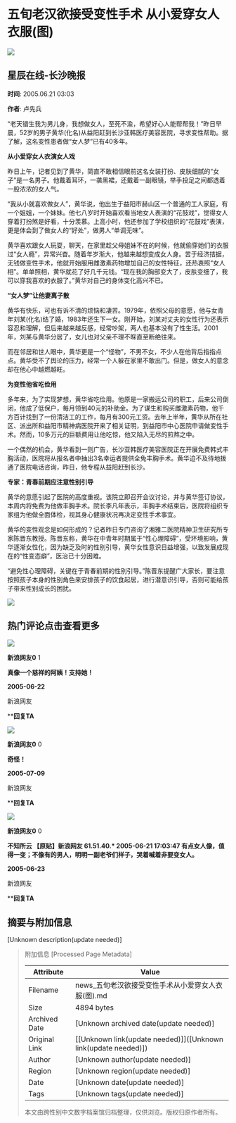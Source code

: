 # 五旬老汉欲接受变性手术 从小爱穿女人衣服(图)

_![](//n.sinaimg.cn/default/622af858/20181010/default_avatar.jpg)_

## 星辰在线-长沙晚报

**时间**: 2005.06.21 03:03

**作者**: 卢先兵

“老天错生我为男儿身，我想做女人，至死不渝，希望好心人能帮帮我！”昨日早晨，52岁的男子黄华(化名)从益阳赶到长沙亚韩医疗美容医院，寻求变性帮助。据了解，这名变性患者做“女人梦”已有40多年。

**从小爱穿女人衣演女人戏**

昨日上午，记者见到了黄华，简直不敢相信眼前这名女装打扮、皮肤细腻的“女子”是一名男子。他戴着耳环，一袭黑裙，还戴着一副眼镜，举手投足之间都透着一股浓浓的女人气。

“我从小就喜欢做女人”，黄华说，他出生于益阳市赫山区一个普通的工人家庭，有一个姐姐，一个妹妹。他七八岁时开始喜欢看当地女人表演的“花鼓戏”，觉得女人穿着打扮煞是好看，十分羡慕。上高小时，他还参加了学校组织的“花鼓戏”表演，更是体会到了做女人的“好处”，做男人“单调无味”。

黄华喜欢跟女人玩耍，聊天，在家里趁父母姐妹不在的时候，他就偷穿她们的衣服过“女人瘾”，异常兴奋。随着年岁渐大，他越来越想变成女人身。苦于经济拮据，无钱做变性手术，他就开始服用雌激素药物增加自己的女性特征，还热衷照“女人相”。单单照相，黄华就花了好几千元钱。“现在我的胸部变大了，皮肤变细了，我可以穿我喜欢的衣服了。”黄华对自己的身体变化高兴不已。

**“女人梦”让他妻离子散**

黄华有快乐，可也有诉不清的烦恼和凄苦。1979年，依照父母的意愿，他与女青年刘某(化名)结了婚，1983年还生下一女。刚开始，刘某对丈夫的女性行为还表示容忍和理解，但后来越来越反感，经常吵架，两人也基本没有了性生活。2001年，刘某与黄华分居了，女儿也对父亲不理不睬直至断绝往来。

而在邻居和世人眼中，黄华更是一个“怪物”，不男不女，不少人在他背后指指点点。黄华受不了舆论的压力，经常一个人躲在家里不敢出门。但是，做女人的意念却在他心中越燃越旺。

**为变性他省吃俭用**

多年来，为了实现梦想，黄华省吃俭用。他原是一家搬运公司的职工，后来公司倒闭，他成了低保户，每月领到40元的补助金。为了谋生和购买雌激素药物，他千方百计找到了一份清洁工的工作，每月有300元工资。去年上半年，黄华从所在社区、派出所和益阳市精神病医院开来了相关证明，到益阳市中心医院申请做变性手术。然而，10多万元的巨额费用让他吃惊，他又陷入无尽的煎熬之中。

一个偶然的机会，黄华看到一则广告，长沙亚韩医疗美容医院正在开展免费韩式丰胸活动，医院将从报名者中抽出3名幸运者提供全免丰胸手术。黄华迫不及待地拨通了医院电话咨询，昨日，他专程从益阳赶到长沙。

**专家：青春前期应注意性别引导**

黄华的意愿引起了医院的高度重视。该院立即召开会议讨论，并与黄华签订协议，本周内将免费为他做丰胸手术。院长李凡年表示，丰胸手术结束后，医院将组织专家组为他做全面体检，视其身心健康状况再决定变性手术事宜。

黄华的变性观念是如何形成的？记者昨日专门咨询了湘雅二医院精神卫生研究所专家陈晋东教授。陈晋东称，黄华在中青年时期属于“性心理障碍”，受环境影响，黄华逐渐女性化，因为缺乏及时的性别引导，黄华女性意识日益增强，以致发展成现在的“性变态癖”，医治已十分困难。

“避免性心理障碍，关键在于青春前期的性别引导。”陈晋东提醒广大家长，要注意按照孩子本身的性别角色来安排孩子的饮食起居，进行潜意识引导，否则可能给孩子带来性别成长的困扰。

![](//n.sinaimg.cn/default/2fb77759/20151125/320X320.png)

## 热门评论点击查看更多

![](https://tp3.sinaimg.cn/1392597202/50/0/1)

**新浪网友0** 1

**真像一个慈祥的阿姨！支持她！**

**2005-06-22**

新浪网友

****回复TA**

![](https://tp3.sinaimg.cn/1392597202/50/0/1)

**新浪网友0** 0

**奇怪！**

**2005-07-09**

新浪网友

****回复TA**

![](https://tp3.sinaimg.cn/1392597202/50/0/1)

**新浪网友0** 0

**不知所云 【原贴】新浪网友 61.51.40.\* 2005-06-21 17:03:47 有点女人像，值得一变；不像有的男人，明明一副老爷们样子，哭着喊着非要变女人。**

**2005-06-23**

新浪网友

****回复TA**

## 摘要与附加信息

<!-- tcd_abstract -->
[Unknown description(update needed)]
<!-- tcd_abstract_end -->

> 附加信息 [Processed Page Metadata]
>
> | Attribute       | Value                                  |
> |-----------------|----------------------------------------|
> | Filename        | news_五旬老汉欲接受变性手术从小爱穿女人衣服(图).md                             |
> | Size            | 4894 bytes                           |
> | Archived Date   | [Unknown archived date(update needed)]                             |
> | Original Link   | [[Unknown link(update needed)]]([Unknown link(update needed)])                       |
> | Author          | [Unknown author(update needed)]                               |
> | Region          | [Unknown region(update needed)]                               |
> | Date            | [Unknown date(update needed)]                                 |
> | Tags            | [Unknown tags(update needed)]                                 |
>
> 本文由跨性别中文数字档案馆归档整理，仅供浏览。版权归原作者所有。
>